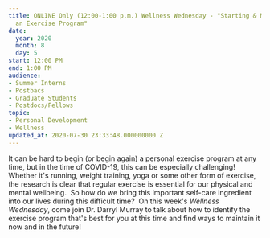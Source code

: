 ```yaml
---
title: ONLINE Only (12:00-1:00 p.m.) Wellness Wednesday - "Starting & Maintaining
  an Exercise Program"
date:
  year: 2020
  month: 8
  day: 5
start: 12:00 PM
end: 1:00 PM
audience:
- Summer Interns
- Postbacs
- Graduate Students
- Postdocs/Fellows
topic:
- Personal Development
- Wellness
updated_at: 2020-07-30 23:33:48.000000000 Z
---
```

It can be hard to begin (or begin again) a personal exercise program at
any time, but in the time of COVID-19, this can be especially
challenging!  Whether it's running, weight training, yoga or some other
form of exercise, the research is clear that regular exercise is
essential for our physical and mental wellbeing.  So how do we bring
this important self-care ingredient into our lives during this difficult
time?  On this week's *Wellness Wednesday*, come join Dr. Darryl Murray
to talk about how to identify the exercise program that's best for you
at this time and find ways to maintain it now and in the future! 
